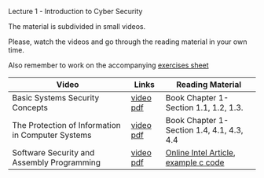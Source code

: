  Lecture 1 - Introduction to Cyber Security

The material is subdivided in small videos.

Please, watch the videos and go through the reading material in your own time.

Also remember to work on the accompanying [exercises sheet](../exercises/EXERCISES1.html)

| Video                                             | Links                                                                                                                      | Reading Material                                                                                                                                                 |
|---------------------------------------------------|----------------------------------------------------------------------------------------------------------------------------|------------------------------------------------------------------------------------------------------------------------------------------------------------------|
| Basic Systems Security Concepts                   | [video](https://web.microsoftstream.com/video/74e4fcc9-49ea-4114-ae3a-d3dc26a1961b) [pdf](../slides/coms20012-week1-basic-concepts.pdf)    | Book Chapter 1- Section 1.1, 1.2, 1.3.                                                                                                                           |
| The Protection of Information in Computer Systems | [video](https://web.microsoftstream.com/video/99dca0d8-339e-418b-bbf5-97acfc4c6050) [pdf](../slides/coms20012-week1-saltzer-schroeder.pdf) | Book Chapter 1- Section 1.4, 4.1, 4.3, 4.4                                                                                                                       |
| Software Security and Assembly Programming        | [video](https://web.microsoftstream.com/video/03b76804-8a64-45e8-9111-aff5f467873d) [pdf](../slides/coms20012-week1-software-security.pdf) | [Online Intel Article](https://software.intel.com/content/www/us/en/develop/articles/introduction-to-x64-assembly.html), [example c code](../code/simple_prog.c) |


